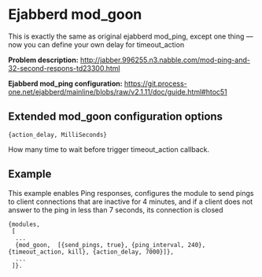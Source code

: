 Ejabberd mod_goon
=================

This is exactly the same as original ejabberd mod_ping, except one thing — now you can define your own delay for timeout_action

**Problem description:** http://jabber.996255.n3.nabble.com/mod-ping-and-32-second-respons-td23300.html

**Ejabberd mod_ping configuration:** https://git.process-one.net/ejabberd/mainline/blobs/raw/v2.1.11/doc/guide.html#htoc51

## Extended mod_goon configuration options

`{action_delay, MilliSeconds}`

How many time to wait before trigger timeout_action callback.

## Example

This example enables Ping responses, configures the module to send pings to client connections that are inactive for 4 minutes, and if a client does not answer to the ping in less than 7 seconds, its connection is closed

```
{modules,
 [
  ...
  {mod_goon,  [{send_pings, true}, {ping_interval, 240}, {timeout_action, kill}, {action_delay, 7000}]},
  ...
 ]}.
```

